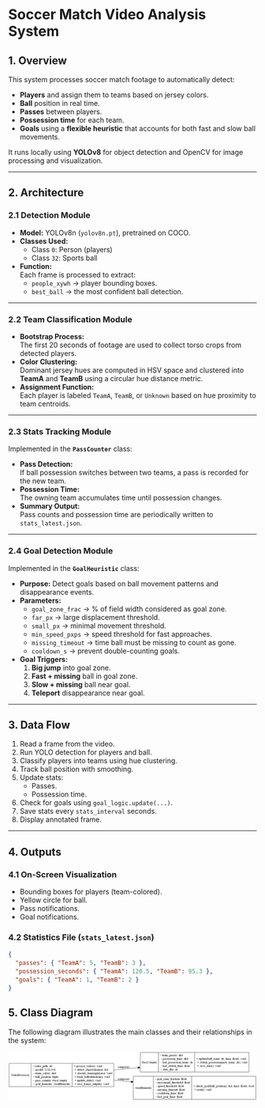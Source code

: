 # Soccer Match Video Analysis System

## 1. Overview

This system processes soccer match footage to automatically detect:

- **Players** and assign them to teams based on jersey colors.
- **Ball** position in real time.
- **Passes** between players.
- **Possession time** for each team.
- **Goals** using a **flexible heuristic** that accounts for both fast and slow ball movements.

It runs locally using **YOLOv8** for object detection and OpenCV for image processing and visualization.

---

## 2. Architecture

### 2.1 Detection Module

- **Model:** YOLOv8n (`yolov8n.pt`), pretrained on COCO.
- **Classes Used:**
  - Class `0`: Person (players)
  - Class `32`: Sports ball
- **Function:**  
  Each frame is processed to extract:
  - `people_xywh` → player bounding boxes.
  - `best_ball` → the most confident ball detection.

---

### 2.2 Team Classification Module

- **Bootstrap Process:**  
  The first 20 seconds of footage are used to collect torso crops from detected players.
- **Color Clustering:**  
  Dominant jersey hues are computed in HSV space and clustered into **TeamA** and **TeamB** using a circular hue distance metric.
- **Assignment Function:**  
  Each player is labeled `TeamA`, `TeamB`, or `Unknown` based on hue proximity to team centroids.

---

### 2.3 Stats Tracking Module

Implemented in the **`PassCounter`** class:

- **Pass Detection:**  
  If ball possession switches between two teams, a pass is recorded for the new team.
- **Possession Time:**  
  The owning team accumulates time until possession changes.
- **Summary Output:**  
  Pass counts and possession time are periodically written to `stats_latest.json`.

---

### 2.4 Goal Detection Module

Implemented in the **`GoalHeuristic`** class:

- **Purpose:** Detect goals based on ball movement patterns and disappearance events.
- **Parameters:**
  - `goal_zone_frac` → % of field width considered as goal zone.
  - `far_px` → large displacement threshold.
  - `small_px` → minimal movement threshold.
  - `min_speed_pxps` → speed threshold for fast approaches.
  - `missing_timeout` → time ball must be missing to count as gone.
  - `cooldown_s` → prevent double-counting goals.
- **Goal Triggers:**
  1. **Big jump** into goal zone.
  2. **Fast + missing** ball in goal zone.
  3. **Slow + missing** ball near goal.
  4. **Teleport** disappearance near goal.

---

## 3. Data Flow

1. Read a frame from the video.
2. Run YOLO detection for players and ball.
3. Classify players into teams using hue clustering.
4. Track ball position with smoothing.
5. Update stats:
   - Passes.
   - Possession time.
6. Check for goals using `goal_logic.update(...)`.
7. Save stats every `stats_interval` seconds.
8. Display annotated frame.

---

## 4. Outputs

### 4.1 On-Screen Visualization

- Bounding boxes for players (team-colored).
- Yellow circle for ball.
- Pass notifications.
- Goal notifications.

### 4.2 Statistics File (`stats_latest.json`)

```json
{
  "passes": { "TeamA": 5, "TeamB": 3 },
  "possession_seconds": { "TeamA": 120.5, "TeamB": 95.3 },
  "goals": { "TeamA": 1, "TeamB": 2 }
}
```

## 5. Class Diagram

The following diagram illustrates the main classes and their relationships in the system:

![Class Diagram](../assets/soccer_match_video_analysis_uml.png)